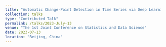 ```yaml
---
title: "Automatic Change-Point Detection in Time Series via Deep Learning"
collection: talks
type: "Contributed Talk"
permalink: /talks/2023-July-13
venue: "The 1st Joint Conference on Statistics and Data Science"
date: 2023-07-13
location: "Beijing, China"
---
```

